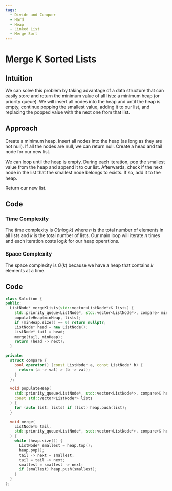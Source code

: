 ```yaml
---
tags:
  - Divide and Conquer
  - Hard
  - Heap
  - Linked List
  - Merge Sort
---
```


# Merge K Sorted Lists

## Intuition

We can solve this problem by taking advantage of a data structure that can easily store and return the minimum value of all lists: a minimum heap (or priority queue). We will insert all nodes into the heap and until the heap is empty, continue popping the smallest value, adding it to our list, and replacing the popped value with the next one from that list.

## Approach

Create a minimum heap. Insert all nodes into the heap (as long as they are not null). If all the nodes are null, we can return null. Create a head and tail node for our new list.

We can loop until the heap is empty. During each iteration, pop the smallest value from the heap and append it to our list. Afterwards, check if the next node in the list that the smallest node belongs to exists. If so, add it to the heap.

Return our new list.

## Code

### Time Complexity

The time complexity is $O(n\log{k})$ where $n$ is the total number of elements in all lists and $k$ is the total number of lists. Our main loop will iterate $n$ times and each iteration costs $\log{k}$ for our heap operations.

### Space Complexity

The space complexity is $O(k)$ because we have a heap that contains $k$ elements at a time.

## Code

```cpp
class Solution {
public:
  ListNode* mergeKLists(std::vector<ListNode*>& lists) {
    std::priority_queue<ListNode*, std::vector<ListNode*>, compare> minHeap;
    populateHeap(minHeap, lists);
    if (minHeap.size() == 0) return nullptr;
    ListNode* head = new ListNode();
    ListNode* tail = head;
    merge(tail, minHeap);
    return (head -> next);
  }

private:
  struct compare {
    bool operator() (const ListNode* a, const ListNode* b) {
      return (a -> val) > (b -> val);
    }
  };

  void populateHeap(
    std::priority_queue<ListNode*, std::vector<ListNode*>, compare>& heap,
    const std::vector<ListNode*> lists
  ) {
    for (auto list: lists) if (list) heap.push(list);
  }

  void merge(
    ListNode*& tail,
    std::priority_queue<ListNode*, std::vector<ListNode*>, compare>& heap
  ) {
    while (heap.size()) {
      ListNode* smallest = heap.top();
      heap.pop();
      tail -> next = smallest;
      tail = tail -> next;
      smallest = smallest -> next;
      if (smallest) heap.push(smallest);
    }
  }
};
```
